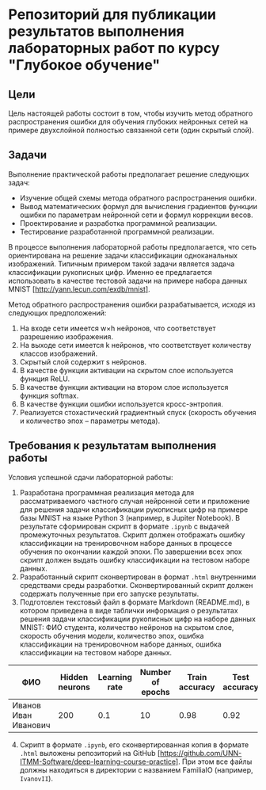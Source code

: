 # Репозиторий для публикации результатов выполнения лабораторных работ по курсу "Глубокое обучение"

## Цели
Цель настоящей работы состоит в том, чтобы изучить метод обратного распространения ошибки для обучения глубоких нейронных сетей на примере двухслойной полностью связанной сети (один скрытый слой). 

## Задачи
Выполнение практической работы предполагает решение следующих задач:

- Изучение общей схемы метода обратного распространения ошибки.
- Вывод математических формул для вычисления градиентов функции ошибки по параметрам нейронной сети и формул коррекции весов.
- Проектирование и разработка программной реализации.
- Тестирование разработанной программной реализации.

В процессе выполнения лабораторной работы предполагается, что сеть ориентирована на решение задачи классификации одноканальных изображений. Типичным примером такой задачи является задача классификации рукописных цифр. Именно ее предлагается использовать в качестве тестовой задачи на примере набора данных MNIST [http://yann.lecun.com/exdb/mnist]. 

Метод обратного распространения ошибки разрабатывается, исходя из следующих предположений:

1. На входе сети имеется w×h нейронов, что соответствует разрешению изображения.
1. На выходе сети имеется k нейронов, что соответствует количеству классов изображений.
1. Скрытый слой содержит s нейронов.
1. В качестве функции активации на скрытом слое используется функция ReLU.
1. В качестве функции активации на втором слое используется функция softmax.
1. В качестве функции ошибки используется кросс-энтропия.
1. Реализуется стохастический градиентный спуск (скорость обучения и количество эпох – параметры метода).

## Требования к результатам выполнения работы

Условия успешной сдачи лабораторной работы:
1. Разработана программная реализация метода для рассматриваемого частного случая нейронной сети и приложение для решения задачи классификации рукописных цифр на примере базы MNIST на языке Python 3 (например, в Jupiter Notebook). В результате сформирован скрипт в формате `.ipynb` с выдачей промежуточных результатов. Скрипт должен отображать ошибку классификации на тренировочном наборе данных в процессе обучения по окончании каждой эпохи. По завершении всех эпох скрипт должен выдать ошибку классификации на тестовом наборе данных.
2. Разработанный скрипт сконвертирован в формат `.html` внутренними средствами среды разработки. Сконвертированный скрипт должен содержать полученные при его запуске результаты.
3. Подготовлен текстовый файл в формате Markdown (README.md), в котором приведена в виде таблички информация о результатах решения задачи классификации рукописных цифр на наборе данных MNIST: ФИО студента, количество нейронов на скрытом слое, скорость обучения модели, количество эпох, ошибка классификации на тренировочном наборе данных, ошибка классификации на тестовом наборе данных.

| ФИО | Hidden neurons| Learning rate | Number of epochs | Train accuracy | Test accuracy |
|-|-|-|-|-|-|
| Иванов Иван Иванович | 200 | 0.1 | 10 | 0.98 | 0.92 |

4. Скрипт в формате `.ipynb`, его сконвертированная копия в формате `.html` выложены репозиторий на GitHub [https://github.com/UNN-ITMM-Software/deep-learning-course-practice]. При этом все файлы должны находиться в директории с названием FamiliaIO (например, `IvanovII`).
